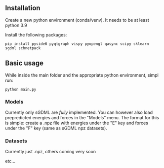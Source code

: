 ## Installation

Create a new python environment (conda/venv). It needs to be at least python 3.9

Install the following packages:

`pip install pyside6 pyqtgraph vispy pyopengl qasync scipy sklearn sgdml schnetpack`

## Basic usage

While inside the main folder and the appropriate python environment, simpl run:

`python main.py`

### Models

Currently only sGDML are _fully_ implemented. You can however also load prepredicted energies and forces in the "Models" menu. The format for this is simple: create a .npz file with energies under the "E" key and forces under the "F" key (same as sGDML npz datasets).

### Datasets

Currently just .npz, others coming very soon

etc...
